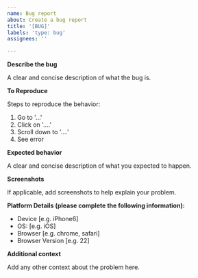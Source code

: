 ```yaml
---
name: Bug report
about: Create a bug report
title: '[BUG]'
labels: 'type: bug'
assignees: ''

---
```


**Describe the bug**

A clear and concise description of what the bug is.

**To Reproduce**

Steps to reproduce the behavior:
1. Go to '...'
2. Click on '....'
3. Scroll down to '....'
4. See error

**Expected behavior**

A clear and concise description of what you expected to happen.

**Screenshots**

If applicable, add screenshots to help explain your problem.

**Platform Details (please complete the following information):**
 - Device [e.g. iPhone6]
 - OS: [e.g. iOS]
 - Browser [e.g. chrome, safari]
 - Browser Version [e.g. 22]

**Additional context**

Add any other context about the problem here.

